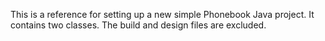 This is a reference for setting up a new simple Phonebook Java project. It contains two classes. The build and design files are excluded.
